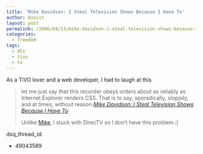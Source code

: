 ```yaml
---
title: 'Mike Davidson: I Steal Television Shows Because I Have To'
author: bsoist
layout: post
permalink: /2006/04/13/mike-davidson-i-steal-television-shows-because-i-have-to/
categories:
  - freedom
tags:
  - dtv
  - tivo
  - tv
---
```

As a TiVO lover and a web developer, I had to laugh at this  


> let me just say that this recorder obeys orders about as reliably as Internet Explorer renders CSS. That is to say, sporadically, sloppily, and at times, without reason.<cite><a href="http://www.mikeindustries.com/blog/archive/2006/04/i-steal-television-shows">Mike Davidson: I Steal Television Shows Because I Have To</a></cite></p>
Unlike [Mike][1], I stuck with DirecTV so I don&#8217;t have this problem.:)

 [1]: http://www.mikeindustries.com/blog/archive/2006/04/i-steal-television-shows
dsq_thread_id:
  - 49043589